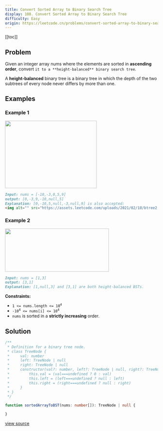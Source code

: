 ```yaml
---
title: Convert Sorted Array to Binary Search Tree
display: 108. Convert Sorted Array to Binary Search Tree
difficulty: Easy
origin: https://leetcode.cn/problems/convert-sorted-array-to-binary-search-tree
---
```


[[toc]]

## Problem

Given an integer array nums where the elements are sorted in **ascending order**, convert `it to a **height-balanced** binary search tree`.

A **height-balanced** binary tree is a binary tree in which the depth of the two subtrees of every node never differs by more than one.

## Examples

### Example 1

<img alt="" src="https://assets.leetcode.com/uploads/2021/02/18/btree1.jpg" style="width: 302px; height: 222px;" />

```md
Input: nums = [-10,-3,0,5,9]
output: [0,-3,9,-10,null,5]
Explanation: [0,-10,5,null,-3,null,9] is also accepted:
<img alt="" src="https://assets.leetcode.com/uploads/2021/02/18/btree2.jpg" style="width: 302px; height: 222px;" />

```

### Example 2

<img alt="" src="https://assets.leetcode.com/uploads/2021/02/18/btree.jpg" style="width: 342px; height: 142px;" />

```md
Input: nums = [1,3]
output: [3,1]
Explanation: [1,null,3] and [3,1] are both height-balanced BSTs.
```

**Constraints:**

- <code>1 <= nums.length <= 10<sup>4</sup></code>
- <code>-10<sup>4</sup> <= nums[i] <= 10<sup>4</sup></code>
- `nums` is sorted in a **strictly increasing** order.

## Solution

```ts
/**
 * Definition for a binary tree node.
 * class TreeNode {
 *     val: number
 *     left: TreeNode | null
 *     right: TreeNode | null
 *     constructor(val?: number, left?: TreeNode | null, right?: TreeNode | null) {
 *         this.val = (val===undefined ? 0 : val)
 *         this.left = (left===undefined ? null : left)
 *         this.right = (right===undefined ? null : right)
 *     }
 * }
 */

function sortedArrayToBST(nums: number[]): TreeNode | null {

}
```

[view source](https://leetcode.cn/problems/convert-sorted-array-to-binary-search-tree)
